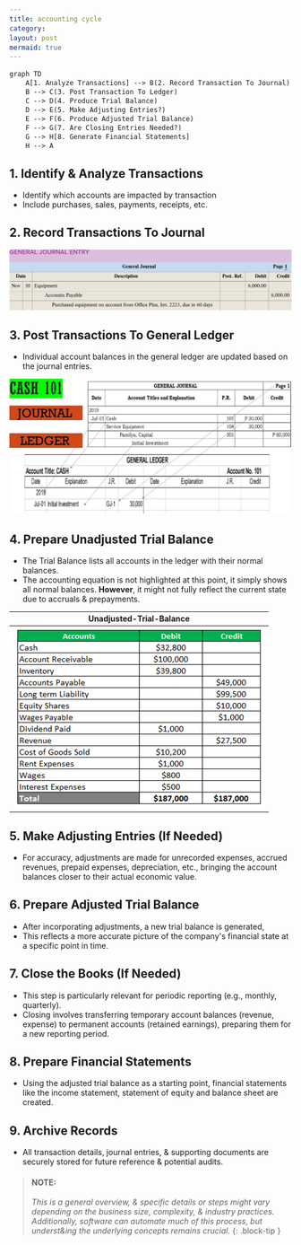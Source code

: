 ```yaml
---
title: accounting cycle
category: 
layout: post
mermaid: true
---
```


```mermaid
graph TD
    A[1. Analyze Transactions] --> B(2. Record Transaction To Journal)
    B --> C(3. Post Transaction To Ledger)
    C --> D(4. Produce Trial Balance)
    D --> E(5. Make Adjusting Entries?)
    E --> F(6. Produce Adjusted Trial Balance)
    F --> G(7. Are Closing Entries Needed?)
    G --> H[8. Generate Financial Statements]
    H --> A
```


## 1. Identify & Analyze Transactions

- Identify which accounts are impacted by transaction
- Include purchases, sales, payments, receipts, etc.

## 2. Record Transactions To Journal

![example journal entry](/assets/mc-graw-accounting-course/example.journal.entry.png)

## 3. Post Transactions To General Ledger

- Individual account balances in the general ledger are updated based on the journal entries.

![example ledger](/assets/misc/post.2.ledger.jpg)

## 4. Prepare Unadjusted Trial Balance

- The Trial Balance lists all accounts in the ledger with their normal balances.  
- The accounting equation is not highlighted at this point, it simply shows all normal balances. **However**, it might not fully reflect the current state due to accruals & prepayments.

|Unadjusted-Trial-Balance|
|:-:|
|![Unadjusted-Trial-Balance](/assets/misc/Unadjusted-Trial-Balance.png)|

## 5. Make Adjusting Entries (If Needed)

- For accuracy, adjustments are made for unrecorded expenses, accrued revenues, prepaid expenses, depreciation, etc., bringing the account balances closer to their actual economic value.

## 6. Prepare Adjusted Trial Balance

- After incorporating adjustments, a new trial balance is generated,
- This reflects a more accurate picture of the company's financial state at a specific point in time.

## 7. Close the Books (If Needed)

- This step is particularly relevant for periodic reporting (e.g., monthly, quarterly).  
- Closing involves transferring temporary account balances (revenue, expense) to permanent accounts (retained earnings), preparing them for a new reporting period.

## 8. Prepare Financial Statements

- Using the adjusted trial balance as a starting point, financial statements like the income statement, statement of equity and balance sheet are created.

## 9. Archive Records

- All transaction details, journal entries, & supporting documents are securely stored for future reference & potential audits.

> #### NOTE: 
> *This is a general overview, & specific details or steps might vary depending on the business size, complexity, & industry practices. Additionally, software can automate much of this process, but underst&ing the underlying concepts remains crucial.*
{: .block-tip }
